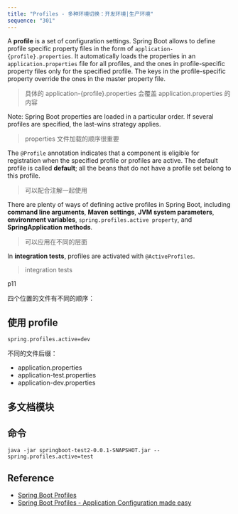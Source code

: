 ```yaml
---
title: "Profiles - 多种环境切换：开发环境|生产环境"
sequence: "301"
---
```


A **profile** is a set of configuration settings.
Spring Boot allows to define profile specific property files in the form of `application-{profile}.properties`.
It automatically loads the properties in an `application.properties` file for all profiles,
and the ones in profile-specific property files only for the specified profile.
The keys in the profile-specific property override the ones in the master property file.

>具体的 application-{profile}.properties 会覆盖 application.properties 的内容

Note: Spring Boot properties are loaded in a particular order.
If several profiles are specified, the last-wins strategy applies.

> properties 文件加载的顺序很重要

The `@Profile` annotation indicates that a component is eligible for registration
when the specified profile or profiles are active.
The default profile is called **default**;
all the beans that do not have a profile set belong to this profile.

> 可以配合注解一起使用

There are plenty of ways of defining active profiles in Spring Boot,
including **command line arguments**, **Maven settings**, **JVM system parameters**,
**environment variables**, `spring.profiles.active property`, and **SpringApplication methods**.

> 可以应用在不同的层面

In **integration tests**, profiles are activated with `@ActiveProfiles`.

> integration tests

p11

四个位置的文件有不同的顺序：

## 使用 profile

```text
spring.profiles.active=dev
```

不同的文件后缀：

- application.properties
- application-test.properties
- application-dev.properties

## 多文档模块

## 命令

```text
java -jar springboot-test2-0.0.1-SNAPSHOT.jar --spring.profiles.active=test
```

## Reference

- [Spring Boot Profiles](https://zetcode.com/springboot/profile/)
- [Spring Boot Profiles - Application Configuration made easy](https://www.springboottutorial.com/spring-boot-profiles)
